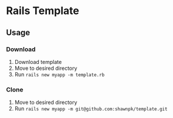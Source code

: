 # Rails Template

## Usage
### Download
1. Download template
2. Move to desired directory
3. Run `rails new myapp -m template.rb`

### Clone
1. Move to desired directory
2. Run `rails new myapp -m git@github.com:shawnpk/template.git`
